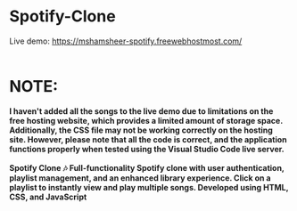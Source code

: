 # Spotify-Clone
Live demo: https://mshamsheer-spotify.freewebhostmost.com/ <br><br>
# NOTE:<br>
<strong>I haven't added all the songs to the live demo due to limitations on the free hosting website, which provides a limited amount of storage space. Additionally, the CSS file may not be working correctly on the hosting site. However, please note that all the code is correct, and the application functions properly when tested using the Visual Studio Code live server.<strong><br><br>
Spotify Clone 🎶 Full-functionality Spotify clone with user authentication, playlist management, and an enhanced library experience. Click on a playlist to instantly view and play multiple songs. Developed using HTML, CSS, and JavaScript
